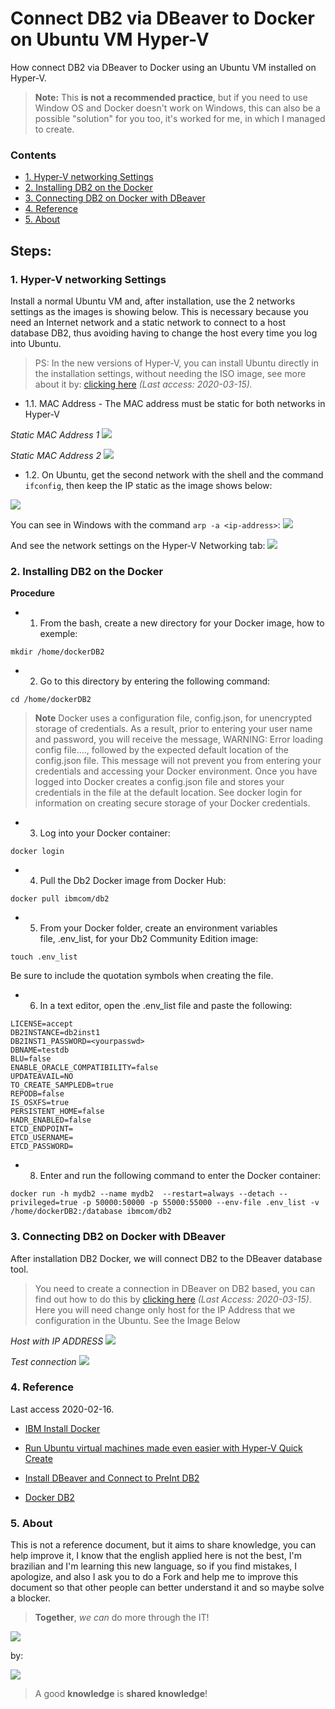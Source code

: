 # Connect DB2 via DBeaver to Docker on Ubuntu VM Hyper-V

How connect DB2 via DBeaver to Docker using an Ubuntu VM installed on Hyper-V.

> **Note:** This **is not a recommended practice**, but if you need to use Window OS and Docker doesn't work on Windows, this can also be a possible "solution" for you too, it's worked for me, in which  I managed to create.

### Contents
- [1. Hyper-V networking Settings](#1-hyper-v-networking-settings)
- [2. Installing DB2 on the Docker](#2-installing-db2-on-the-docker)
- [3. Connecting DB2 on Docker with DBeaver](#3-connecting-db2-on-docker-with-dbeaver)
- [4. Reference](#4-reference)
- [5. About](#5-about)

## Steps:

### 1. Hyper-V networking Settings
Install a normal Ubuntu VM and, after installation, use the 2 networks settings as the images is showing below. This is necessary because you need an Internet network and a static network to connect to a host database DB2, thus avoiding having to change the host every time you log into Ubuntu.

> PS: In the new versions of Hyper-V, you can install Ubuntu directly in the installation settings, without needing the ISO image, see more about it by: <a href="https://blogs.windows.com/windowsdeveloper/2018/09/17/run-ubuntu-virtual-machines-made-even-easier-with-hyper-v-quick-create/" target="_blank">clicking here</a> <i>(Last access: 2020-03-15).</i>

- 1.1. MAC Address - The MAC address must be static for both networks in Hyper-V

<i>Static MAC Address 1</i>
<img src="https://github.com/weslen02/connect-db2-via-dbeaver-to-docker-on-ubuntu-vm-hyper-v/blob/master/img/1.1.0.png" class="center">

<i>Static MAC Address 2</i>
<img src="https://github.com/weslen02/connect-db2-via-dbeaver-to-docker-on-ubuntu-vm-hyper-v/blob/master/img/1.1.1.png" class="center">

- 1.2. On Ubuntu, get the second network with the shell and the command ```ifconfig```, then keep the IP static as the image shows below:
<img src="https://github.com/weslen02/connect-db2-via-dbeaver-to-docker-on-ubuntu-vm-hyper-v/blob/master/img/1.2.0.png" class="center">

You can see in Windows with the command ```arp -a <ip-address>```:
<img src="https://github.com/weslen02/connect-db2-via-dbeaver-to-docker-on-ubuntu-vm-hyper-v/blob/master/img/1.2.1.png" class="center">

And see the network settings on the Hyper-V Networking tab:
<img src="https://github.com/weslen02/connect-db2-via-dbeaver-to-docker-on-ubuntu-vm-hyper-v/blob/master/img/1.2.2.png" class="center">

### 2. Installing DB2 on the Docker
**Procedure**
- 1. From the bash, create a new directory for your Docker image, how to exemple:
```
mkdir /home/dockerDB2
```

- 2. Go to this directory by entering the following command:
```
cd /home/dockerDB2
```

> **Note** Docker uses a configuration file, config.json, for unencrypted storage of credentials. As a result, prior to entering your user name and password, you will receive the message, WARNING: Error loading config file...., followed by the expected default location of the config.json file.
This message will not prevent you from entering your credentials and accessing your Docker environment. Once you have logged into Docker creates a config.json file and stores your credentials in the file at the default location. See docker login for information on creating secure storage of your Docker credentials.

- 3. Log into your Docker container:
```
docker login
```

- 4. Pull the Db2 Docker image from Docker Hub:
```
docker pull ibmcom/db2
```

- 5. From your Docker folder, create an environment variables file, .env_list, for your Db2 Community Edition image:
```
touch .env_list
```

Be sure to include the quotation symbols when creating the file.
- 6. In a text editor, open the .env_list file and paste the following:

```
LICENSE=accept
DB2INSTANCE=db2inst1
DB2INST1_PASSWORD=<yourpasswd>
DBNAME=testdb
BLU=false
ENABLE_ORACLE_COMPATIBILITY=false
UPDATEAVAIL=NO
TO_CREATE_SAMPLEDB=true
REPODB=false
IS_OSXFS=true
PERSISTENT_HOME=false
HADR_ENABLED=false
ETCD_ENDPOINT=
ETCD_USERNAME=
ETCD_PASSWORD=
```

- 8. Enter and run the following command to enter the Docker container:
```
docker run -h mydb2 --name mydb2  --restart=always --detach --privileged=true -p 50000:50000 -p 55000:55000 --env-file .env_list -v /home/dockerDB2:/database ibmcom/db2
```

### 3. Connecting DB2 on Docker with DBeaver
After installation DB2 Docker, we will connect DB2 to the DBeaver database tool.
> You need to create a connection in DBeaver on DB2 based, you can find out how to do this by <a href="https://github.com/ca-cwds/intake/wiki/Install-DBeaver-and-Connect-to-PreInt-DB2" target="_blank">clicking here</a> *(Last Access: 2020-03-15)*.
Here you will need change only host for the IP Address that we configuration in the Ubuntu. See the Image Below

*Host with IP ADDRESS*
<img src="https://github.com/weslen02/connect-db2-via-dbeaver-to-docker-on-ubuntu-vm-hyper-v/blob/master/img/3.0.0.png" class="center">

*Test connection*
<img src="https://github.com/weslen02/connect-db2-via-dbeaver-to-docker-on-ubuntu-vm-hyper-v/blob/master/img/3.0.1.png" class="center">

### 4. Reference
Last access 2020-02-16.
- [IBM Install Docker](https://www.ibm.com/support/knowledgecenter/SSEPGG_11.5.0/com.ibm.db2.luw.qb.server.doc/doc/t_install_db2CE_win_img.html?view=embed)

- [Run Ubuntu virtual machines made even easier with Hyper-V Quick Create](https://blogs.windows.com/windowsdeveloper/2018/09/17/run-ubuntu-virtual-machines-made-even-easier-with-hyper-v-quick-create/)

- [Install DBeaver and Connect to PreInt DB2](https://github.com/ca-cwds/intake/wiki/Install-DBeaver-and-Connect-to-PreInt-DB2)

- [Docker DB2](https://hub.docker.com/r/ibmcom/db2)

### 5. About
This is not a reference document, but it aims to share knowledge, you can help improve it, I know that the english applied here is not the best, I'm brazilian and I'm learning this new language, so if you find mistakes, I apologize, and also I ask you to do a Fork and help me to improve this document so that other people can better understand it and so maybe solve a blocker.

> **Together**, *we can* do more through the IT!

<img src="https://github.com/weslen02/end-img/blob/master/img/tks.png" class="center">

by:

<img src="https://github.com/weslen02/end-img/blob/master/assWeslen2.png" class="center">


> A good **knowledge** is **shared knowledge**!
